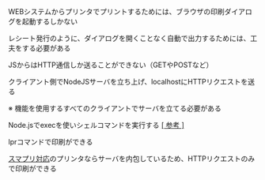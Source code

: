 WEBシステムからプリンタでプリントするためには、ブラウザの印刷ダイアログを起動するしかない

レシート発行のように、ダイアログを開くことなく自動で出力するためには、工夫をする必要がある

JSからはHTTP通信しか送ることができない（GETやPOSTなど）

クライアント側でNodeJSサーバを立ち上げ、localhostにHTTPリクエストを送る

※ 機能を使用するすべてのクライアントでサーバを立てる必要がある

Node.jsでexecを使いシェルコマンドを実行する [[ 参考 ]](https://www.wakuwakubank.com/posts/728-nodejs-child-process/)

lprコマンドで印刷ができる

[スマプリ対応](https://www.sato.co.jp/products/printertool/smapri/)のプリンタならサーバを内包しているため、HTTPリクエストのみで印刷ができる
